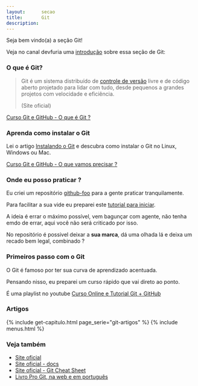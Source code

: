 ```yaml
---
layout:      secao
title:       Git
description:
---
```


Seja bem vindo(a) a seção Git!

Veja no canal devfuria uma [introdução](https://youtu.be/3WBYWHPVyyQ) sobre essa seção de Git:



### O que é Git?

> Git é um sistema distribuído de [controle de versão](http://pt.wikipedia.org/wiki/Sistema_de_controle_de_vers%C3%A3o)
> livre e de código aberto projetado para lidar com tudo, desde pequenos a grandes projetos com velocidade e eficiência.
>
> (Site oficial)

[Curso Git e GitHub - O que é Git ?](https://youtu.be/JqZmZUkWq9I)



### Aprenda como instalar o Git

Lei o artigo [Instalando o Git](/instalando-git/) e descubra como instalar o Git no Linux, Windows ou Mac.

[Curso Git e GitHub - O que vamos precisar ?](https://youtu.be/2WqjewT2HRM)



### Onde eu posso praticar ?

Eu criei um repositório [github-foo](https://github.com/flaviomicheletti/github-foo) para a gente praticar tranquilamente.

Para facilitar a sua vide eu preparei este [tutorial para iniciar](tutorial-para-iniciar-com-o-git-e-o-github).

A ideia é errar o máximo possível, vem bagunçar com agente, não tenha emdo de errar, aqui você não será criticado por isso.

No repositório é possivel deixar a __sua marca__, dá uma olhada lá e deixa um recado bem legal, combinado ?


### Primeiros passo com o Git

O Git é famoso por ter sua curva de aprendizado acentuada.

Pensando nisso, eu preparei um curso rápido que vai direto ao ponto.

É uma playlist no youtube [Curso Online e Tutorial  Git + GitHub](https://www.youtube.com/playlist?list=PL4-j1jp_g6DtsqYy9eSe2Lrt6qSI2Ow8C)

<!--
Nós começamos com um exemplo de [caso de uso](https://youtu.be/eFnbKWBBGp8).

[A importância do Git na sua carreira !](https://youtu.be/OukoT1NJxkw)

[Curso Git e GitHub - Uma palavra sobre "sistemas distribuidos"](https://youtu.be/RdXg4pvhJY8)

[Curso Git e GitHub - Como criar uma conta ?](https://youtu.be/cPakoyF5HDU)
-->


### Artigos

{% include get-capitulo.html page_serie="git-artigos" %}
{% include menus.html %}



### Veja também

- [Site oficial](http://git-scm.com/)
- [Site oficial - docs](http://git-scm.com/docs)
- [Site oficial - Git Cheat Sheet](https://training.github.com/kit/downloads/github-git-cheat-sheet.pdf)
- [Livro Pro Git, na web e em português](http://git-scm.com/book/pt-br/)
